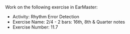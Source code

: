 Work on the following exercise in EarMaster:
- Activity: Rhythm Error Detection
- Exercise Name: 2/4 - 2 bars: 16th, 8th & Quarter notes
- Exercise Number: 11.7
